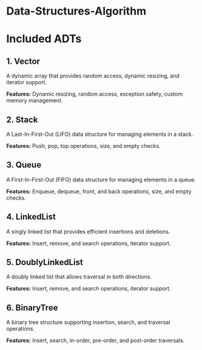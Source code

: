 # Data-Structures-Algorithm

# Included ADTs

## 1. Vector
A dynamic array that provides random access, dynamic resizing, and iterator support.

**Features:** Dynamic resizing, random access, exception safety, custom memory management.

## 2. Stack
A Last-In-First-Out (LIFO) data structure for managing elements in a stack.

**Features:** Push, pop, top operations, size, and empty checks.

## 3. Queue
A First-In-First-Out (FIFO) data structure for managing elements in a queue.

**Features:** Enqueue, dequeue, front, and back operations, size, and empty checks.

## 4. LinkedList
A singly linked list that provides efficient insertions and deletions.

**Features:** Insert, remove, and search operations, iterator support.  

## 5. DoublyLinkedList
A doubly linked list that allows traversal in both directions.

**Features:** Insert, remove, and search operations, iterator support.

## 6. BinaryTree
A binary tree structure supporting insertion, search, and traversal operations.

**Features:** Insert, search, in-order, pre-order, and post-order traversals.








